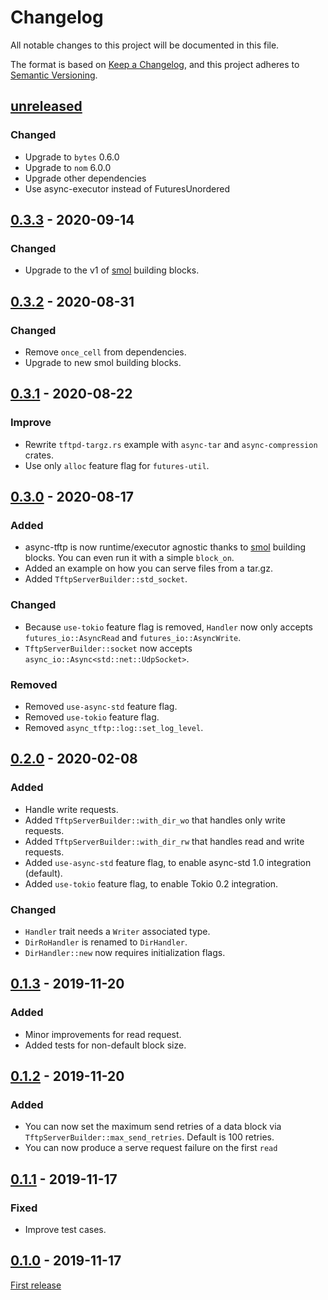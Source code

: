 # Changelog

All notable changes to this project will be documented in this file.

The format is based on [Keep a Changelog](https://keepachangelog.com/en/1.0.0/),
and this project adheres to [Semantic Versioning](https://semver.org/spec/v2.0.0.html).

## [unreleased]

### Changed

- Upgrade to `bytes` 0.6.0
- Upgrade to `nom` 6.0.0
- Upgrade other dependencies
- Use async-executor instead of FuturesUnordered

## [0.3.3] - 2020-09-14

### Changed

- Upgrade to the v1 of [smol] building blocks.

## [0.3.2] - 2020-08-31

### Changed

- Remove `once_cell` from dependencies.
- Upgrade to new smol building blocks.

## [0.3.1] - 2020-08-22

### Improve

- Rewrite `tftpd-targz.rs` example with `async-tar` and `async-compression`
  crates.
- Use only `alloc` feature flag for `futures-util`.

## [0.3.0] - 2020-08-17

### Added

- async-tftp is now runtime/executor agnostic thanks to [smol] building
  blocks. You can even run it with a simple `block_on`.
- Added an example on how you can serve files from a tar.gz.
- Added `TftpServerBuilder::std_socket`.

### Changed

- Because `use-tokio` feature flag is removed, `Handler` now only accepts
  `futures_io::AsyncRead` and `futures_io::AsyncWrite`.
- `TftpServerBuilder::socket` now accepts `async_io::Async<std::net::UdpSocket>`.

### Removed

- Removed `use-async-std` feature flag.
- Removed `use-tokio` feature flag.
- Removed `async_tftp::log::set_log_level`.

## [0.2.0] - 2020-02-08

### Added

- Handle write requests.
- Added `TftpServerBuilder::with_dir_wo` that handles only write
  requests.
- Added `TftpServerBuilder::with_dir_rw` that handles read and write
  requests.
- Added `use-async-std` feature flag, to enable async-std 1.0 integration (default).
- Added `use-tokio` feature flag, to enable Tokio 0.2 integration.

### Changed

- `Handler` trait needs a `Writer` associated type.
- `DirRoHandler` is renamed to `DirHandler`.
- `DirHandler::new` now requires initialization flags.

## [0.1.3] - 2019-11-20

### Added

- Minor improvements for read request.
- Added tests for non-default block size.

## [0.1.2] - 2019-11-20

### Added

- You can now set the maximum send retries of a data block via
  `TftpServerBuilder::max_send_retries`. Default is 100 retries.
- You can now produce a serve request failure on the first `read`

## [0.1.1] - 2019-11-17

### Fixed

- Improve test cases.

## [0.1.0] - 2019-11-17

[First release](https://docs.rs/async-tftp/0.1.0)


[unreleased]: https://github.com/oblique/async-tftp-rs/compare/0.3.3...HEAD
[0.3.3]: https://github.com/oblique/async-tftp-rs/compare/0.3.2...0.3.3
[0.3.2]: https://github.com/oblique/async-tftp-rs/compare/0.3.1...0.3.2
[0.3.1]: https://github.com/oblique/async-tftp-rs/compare/0.3.0...0.3.1
[0.3.0]: https://github.com/oblique/async-tftp-rs/compare/0.2.0...0.3.0
[0.2.0]: https://github.com/oblique/async-tftp-rs/compare/0.1.3...0.2.0
[0.1.3]: https://github.com/oblique/async-tftp-rs/compare/0.1.2...0.1.3
[0.1.2]: https://github.com/oblique/async-tftp-rs/compare/0.1.1...0.1.2
[0.1.1]: https://github.com/oblique/async-tftp-rs/compare/0.1.0...0.1.1
[0.1.0]: https://github.com/oblique/async-tftp-rs/releases/tag/0.1.0

[smol]: https://github.com/stjepang/smol
